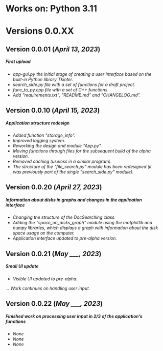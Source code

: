 # Works on: Python 3.11

# Versions 0.0.XX

## Version 0.0.01 (*April 13, 2023*)
##### First upload ############
* *app-gui.py
the initial stage of creating a user interface based on the built-in Python library Tkinter.*
* *search_side.py
file with a set of functions for a draft project.*
* *func_to_py.cpp
file with a set of C++ functions.*
* *Add "requirements.txt", "README.md" and "CHANGELOG.md".*

## Version 0.0.10 (*April 15, 2023*)
##### Application structure redesign ############
* *Added function "storage_info".*
* *Improved logging system.*
* *Reworking the design and module "App.py".*
* *Moving functions through files for the subsequent build of the alpha version.*
* *Removed caching (useless in a similar program).*
* *The structure of the "file_search.py" module has been redesigned (it was previously part of the single "search_side.py" module).*

## Version 0.0.20 (*April 27, 2023*)
##### Information about disks in graphs and changes in the application interface ############
* *Changing the structure of the DocSearching class.*
* *Adding the "space_on_disks_graph" module using the matplotlib and numpy libraries, which displays a graph with information about the disk space usage on the computer.*
* *Application interface updated to pre-alpha version.*

## Version 0.0.21 (*May ___, 2023*)
##### Small UI update ############
* *Visible UI updated to pre-alpha.*

*... Work continues on handling user input.*

## Version 0.0.22 (*May ___, 2023*)
##### Finished work on processing user input in 2/3 of the application's functions ############
* *None*
* *None*
* *None*